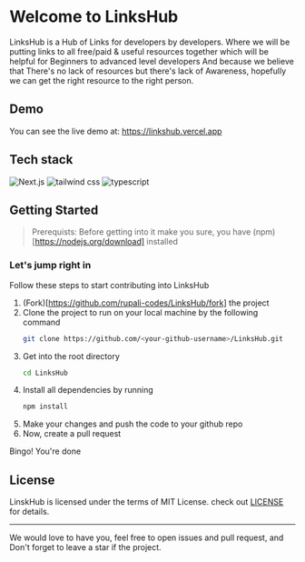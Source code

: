 # Welcome to LinksHub
LinksHub is a Hub of Links for developers by developers. Where we will be putting links to all free/paid & useful resources together which will be helpful for Beginners to advanced level developers And because we believe that There's no lack of resources but there's lack of Awareness, hopefully we can get the right resource to the right person.

## Demo
You can see the live demo at: https://linkshub.vercel.app

## Tech stack
![Next.js](https://img.shields.io/badge/Next.js-7c3aed?style=for-the-badge&logo=next.js&logoColor=white)
![tailwind css](https://img.shields.io/badge/tailwind_css-7c3aed?style=for-the-badge&logo=tailwindcss&logoColor=white)
![typescript](https://img.shields.io/badge/typescript-7c3aed?style=for-the-badge&logo=typescript&logoColor=white)

## Getting Started
> Prerequists: Before getting into it make you sure, you have (npm)[https://nodejs.org/download] installed

### Let's jump right in
Follow these steps to start contributing into LinksHub

1. (Fork)[https://github.com/rupali-codes/LinksHub/fork] the project
2. Clone the project to run on your local machine by the following command
   ```sh
   git clone https://github.com/<your-github-username>/LinksHub.git
   ```
3. Get into the root directory
   ```sh
   cd LinksHub
   ```
4. Install all dependencies by running
   ```sh
   npm install 
   ```
5. Make your changes and push the code to your github repo
6. Now, create a pull request
   
Bingo! You're done

## License
LinskHub is licensed under the terms of MIT License. check out [LICENSE](https://github.com/rupali-codes/LinksHub/blob/main/LICENCSE) for details.

---
We would love to have you, feel free to open issues and pull request, and Don't forget to leave a star if the project.
